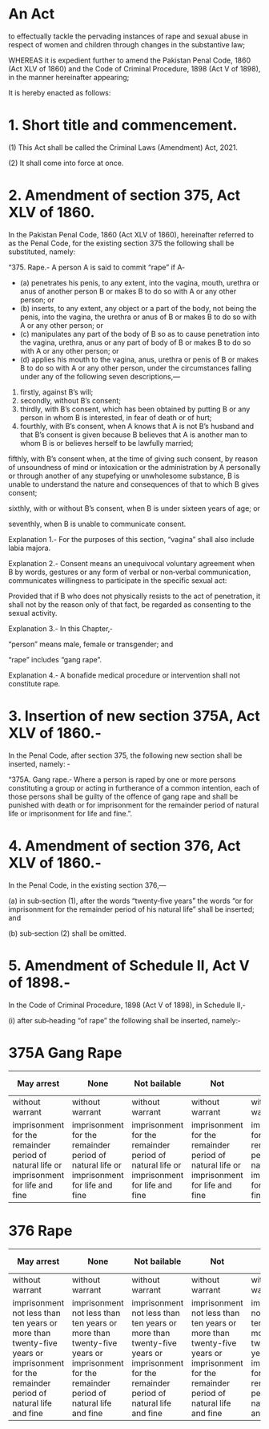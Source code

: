 # An Act

to effectually tackle the pervading instances of rape and sexual abuse in respect of women and children through changes in the substantive law;

WHEREAS it is expedient further to amend the Pakistan Penal Code, 1860 (Act XLV of 1860) and the Code of Criminal Procedure, 1898 (Act V of 1898), in the manner hereinafter appearing;

It is hereby enacted as follows:

# 1. Short title and commencement.

(1) This Act shall be called the Criminal Laws (Amendment) Act, 2021.

(2) It shall come into force at once.

# 2. Amendment of section 375, Act XLV of 1860.

In the Pakistan Penal Code, 1860 (Act XLV of 1860), hereinafter referred to as the Penal Code, for the existing section 375 the following shall be substituted, namely:

“375. Rape.- A person A is said to commit “rape” if A‑

- (a) penetrates his penis, to any extent, into the vagina, mouth, urethra or anus of another person B or makes B to do so with A or any other person; or
- (b) inserts, to any extent, any object or a part of the body, not being the penis, into the vagina, the urethra or anus of B or makes B to do so with A or any other person; or
- (c) manipulates any part of the body of B so as to cause penetration into the vagina, urethra, anus or any part of body of B or makes B to do so with A or any other person; or
- (d) applies his mouth to the vagina, anus, urethra or penis of B or makes B to do so with A or any other person, under the circumstances falling under any of the following seven descriptions,―

1. firstly, against B’s will;
2. secondly, without B’s consent;
3. thirdly, with B’s consent, which has been obtained by putting B or any person in whom B is interested, in fear of death or of hurt;
4. fourthly, with B’s consent, when A knows that A is not B’s husband and that B’s consent is given because B believes that A is another man to whom B is or believes herself to be lawfully married;

fifthly, with B’s consent when, at the time of giving such consent, by reason of unsoundness of mind or intoxication or the administration by A personally or through another of any stupefying or unwholesome substance, B is unable to understand the nature and consequences of that to which B gives consent;

sixthly, with or without B’s consent, when B is under sixteen years of age; or

seventhly, when B is unable to communicate consent.

Explanation 1.- For the purposes of this section, “vagina” shall also include labia majora.

Explanation 2.- Consent means an unequivocal voluntary agreement when B by words, gestures or any form of verbal or non‑verbal communication, communicates willingness to participate in the specific sexual act:

Provided that if B who does not physically resists to the act of penetration, it shall not by the reason only of that fact, be regarded as consenting to the sexual activity.

Explanation 3.- In this Chapter,‑

“person” means male, female or transgender; and

“rape” includes “gang rape”.

Explanation 4.- A bonafide medical procedure or intervention shall not constitute rape.

# 3. Insertion of new section 375A, Act XLV of 1860.‑

In the Penal Code, after section 375, the following new section shall be inserted, namely: ‑

“375A. Gang rape.‑ Where a person is raped by one or more persons constituting a group or acting in furtherance of a common intention, each of those persons shall be guilty of the offence of gang rape and shall be punished with death or for imprisonment for the remainder period of natural life or imprisonment for life and fine.”.

# 4. Amendment of section 376, Act XLV of 1860.-

In the Penal Code, in the existing section 376,―

(a) in sub‑section (1), after the words “twenty‑five years” the words “or for imprisonment for the remainder period of his natural life” shall be inserted; and

(b) sub‑section (2) shall be omitted.

# 5. Amendment of Schedule II, Act V of 1898.-

In the Code of Criminal Procedure, 1898 (Act V of 1898), in Schedule II,‑

(i) after sub‑heading “of rape” the following shall be inserted, namely:‑

# 375A Gang Rape

|May arrest|None|Not bailable|Not|Death or|Court of Sessions|
|---|---|---|---|---|---|
|without warrant|without warrant|without warrant|without warrant|without warrant|without warrant|
|imprisonment for the remainder period of natural life or imprisonment for life and fine|imprisonment for the remainder period of natural life or imprisonment for life and fine|imprisonment for the remainder period of natural life or imprisonment for life and fine|imprisonment for the remainder period of natural life or imprisonment for life and fine|imprisonment for the remainder period of natural life or imprisonment for life and fine|imprisonment for the remainder period of natural life or imprisonment for life and fine|

# 376 Rape

|May arrest|None|Not bailable|Not|Death or|Court of Sessions|
|---|---|---|---|---|---|
|without warrant|without warrant|without warrant|without warrant|without warrant|without warrant|
|imprisonment not less than ten years or more than twenty-five years or imprisonment for the remainder period of natural life and fine|imprisonment not less than ten years or more than twenty-five years or imprisonment for the remainder period of natural life and fine|imprisonment not less than ten years or more than twenty-five years or imprisonment for the remainder period of natural life and fine|imprisonment not less than ten years or more than twenty-five years or imprisonment for the remainder period of natural life and fine|imprisonment not less than ten years or more than twenty-five years or imprisonment for the remainder period of natural life and fine|imprisonment not less than ten years or more than twenty-five years or imprisonment for the remainder period of natural life and fine|
